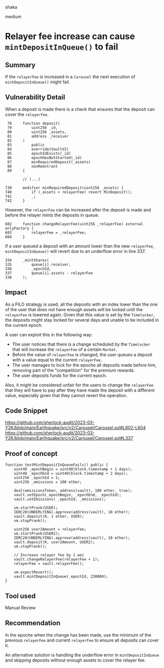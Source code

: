 shaka

medium

# Relayer fee increase can cause `mintDepositInQueue()` to fail

## Summary

If the `relayerFee` is increased in a `Carousel` the next execution of `mintDepositInQueue()` might fail.

## Vulnerability Detail

When a deposit is made there is a check that ensures that the deposit can cover the `relayerFee`.

```solidity
 78     function deposit(
 79         uint256 _id,
 80         uint256 _assets,
 81         address _receiver
 82     )
 83         public
 84         override(VaultV2)
 85         epochIdExists(_id)
 86         epochHasNotStarted(_id)
 87         minRequiredDeposit(_assets)
 88         nonReentrant
 89     {
 
		// (...)
		
739     modifier minRequiredDeposit(uint256 _assets) {
740         if (_assets < relayerFee) revert MinDeposit();
741         _;
742     }
```

However, the `relayerFee` can be increased after the deposit is made and before the relayer mints the deposits in queue.

```solidity
602     function changeRelayerFee(uint256 _relayerFee) external onlyFactory {
603         relayerFee = _relayerFee;
604     }
```

If a user queued a deposit with an amount lower than the new `relayerFee`, `mintDepositInQueue()` will revert due to an underflow error in line 337.

```solidity
334     _mintShares(
335         queue[i].receiver,
336         _epochId,
337         queue[i].assets - relayerFee
338     );
```

## Impact

As a FILO strategy is used, all the deposits with an index lower than the one of the user that does not have enough assets will be locked until the  `relayerFee` is lowered again. Given that this value is set by the `Timelocker`, the deposits might stay locked for several days and unable to be included in the current epoch.

A user can exploit this in the following way:
- The user notices that there is a change scheduled by the `Timelocker` that will increase the `relayerFee` of a certain `Market`.
- Before the value of `relayerFee` is changed, the user queues a deposit with a value equal to the current `relayerFee`.
- The user manages to lock for the epoche all deposits made before him, removing part of the "competition" for the premium rewards.
- The user deposits funds for the current epoch.

Also, it might be considered unfair for the users to change the `relayerFee` that they will have to pay after they have made the deposit with a different value, especially given that they cannot revert the operation.

## Code Snippet

https://github.com/sherlock-audit/2023-03-Y2K/blob/main/Earthquake/src/v2/Carousel/Carousel.sol#L602-L604
https://github.com/sherlock-audit/2023-03-Y2K/blob/main/Earthquake/src/v2/Carousel/Carousel.sol#L337

## Proof of concept

```solidity
function testMintDepositInQueueFails() public {
    uint40 _epochBegin = uint40(block.timestamp + 1 days);
    uint40 _epochEnd = uint40(block.timestamp + 2 days);
    uint256 _epochId = 1;
    uint256 _emissions = 100 ether;

    deal(emissionsToken, address(vault), 100 ether, true);
    vault.setEpoch(_epochBegin, _epochEnd, _epochId);
    vault.setEmissions( _epochId, _emissions);

    vm.startPrank(USER);
    IERC20(UNDERLYING).approve(address(vault), 10 ether);
    vault.deposit(0, 1 ether, USER);
    vm.stopPrank();

    uint256 user2Amount = relayerFee;
    vm.startPrank(USER2);
    IERC20(UNDERLYING).approve(address(vault), 10 ether);
    vault.deposit(0, user2Amount, USER2);
    vm.stopPrank();

    // Increase relayer fee by 1 wei
    vault.changeRelayerFee(relayerFee + 1);
    relayerFee = vault.relayerFee();

    vm.expectRevert();
    vault.mintDepositInQueue(_epochId, 230000);
}
```

## Tool used

Manual Review

## Recommendation

In the epoche when the change has been made, use the minimum of the previous `relayerFee` and current `relayerFee` to ensure all deposits can cover it.

An alternative solution is handling the underflow error in `mintDepositInQueue` and skipping deposits without enough assets to cover the relayer fee.